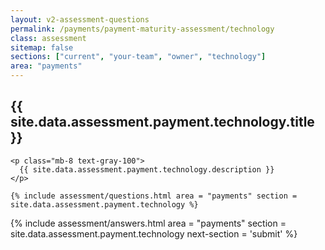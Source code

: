 ```yaml
---
layout: v2-assessment-questions
permalink: /payments/payment-maturity-assessment/technology
class: assessment
sitemap: false
sections: ["current", "your-team", "owner", "technology"]
area: "payments"
---
```


<div class="bg-black">
  <div class="pt-10 px-6 md:px-10 border-b-[1px] border-b-purple-50">
    <h2 class="text-3xl font-semibold pb-2">
      {{ site.data.assessment.payment.technology.title }}
    </h2>

    <p class="mb-8 text-gray-100">
      {{ site.data.assessment.payment.technology.description }}
    </p>

    {% include assessment/questions.html area = "payments" section = site.data.assessment.payment.technology %}
  </div>
</div>

<div class="px-6 md:px-10 pb-5">
  {% include assessment/answers.html area = "payments" section = site.data.assessment.payment.technology next-section = 'submit' %}
</div>
